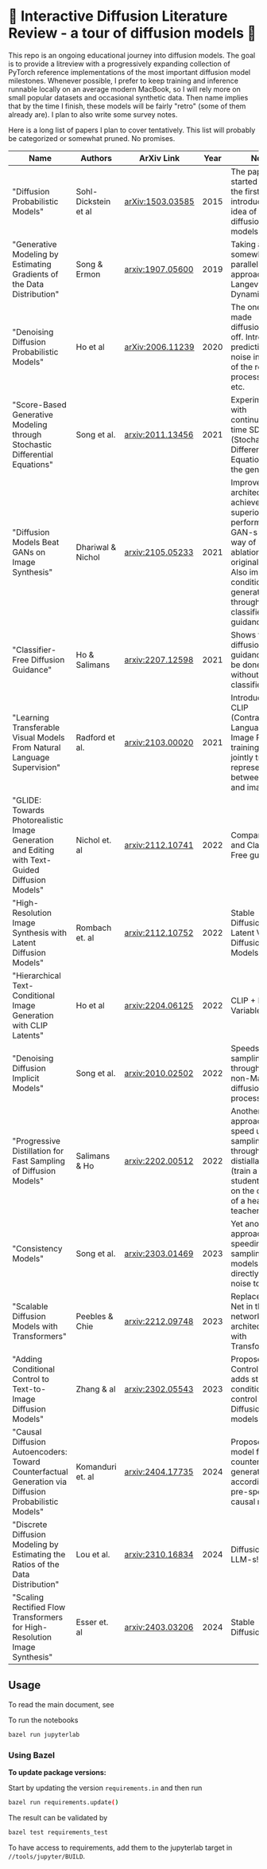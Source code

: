 # :construction: Interactive Diffusion Literature Review - a tour of diffusion models :construction:

This repo is an ongoing educational journey into diffusion models. The goal is to provide a litreview with a progressively expanding collection of PyTorch reference implementations of the most important diffusion model milestones. Whenever possible, I prefer to keep training and inference runnable locally on an average modern MacBook, so I will rely more on small popular datasets and occasional synthetic data. Then name implies that by the time I finish, these models will be fairly "retro" (some of them already are). I plan to also write some survey notes.

Here is a long list of papers I plan to cover tentatively. This list will probably be categorized or somewhat pruned. No promises.

| Name                                                               | Authors                   | ArXiv Link                                         | Year | Note                                                               |
|--------------------------------------------------------------------|---------------------------|----------------------------------------------------|------|--------------------------------------------------------------------|
| "Diffusion Probabilistic Models"                                   | Sohl-Dickstein et al      | [arXiv:1503.03585](https://arxiv.org/pdf/1503.03585) | 2015 | The paper that started it all, the first one to introduce the idea of diffusion models. |
| "Generative Modeling by Estimating Gradients of the Data Distribution" | Song & Ermon | [arxiv:1907.05600](https://arxiv.org/abs/1907.05600) | 2019 | Taking a somewhat parallel approach using Langevin Dynamics |
| "Denoising Diffusion Probabilistic Models" | Ho et al | [arXiv:2006.11239](https://arxiv.org/pdf/2006.11239) | 2020 | The one that made diffusions take off. Introduced predicting the noise instead of the reverse process mean, etc. |
| "Score-Based Generative Modeling through Stochastic Differential Equations" | Song et al. | [arxiv:2011.13456](https://arxiv.org/pdf/2011.13456) | 2021 | Experiments with continuous time SDE-s (Stochastic Differential Equations) for the generation. |
| "Diffusion Models Beat GANs on Image Synthesis" | Dhariwal & Nichol | [arxiv:2105.05233](https://arxiv.org/abs/2105.05233) | 2021 | Improve the architecture to achieve superior performance to GAN-s by the way of several ablations of the original setup. Also improves conditioned generation through classifier guidance. |
| "Classifier-Free Diffusion Guidance" | Ho & Salimans | [arxiv:2207.12598](https://arxiv.org/abs/2207.12598)| 2021 | Shows that diffusion guidance can be done without a classifier. |
| "Learning Transferable Visual Models From Natural Language Supervision" | Radford et al. | [arxiv:2103.00020](https://arxiv.org/abs/2103.00020) | 2021 | Introduces CLIP (Contrastive Language-Image Pre-training) which jointly trains representations between texts and images.
| "GLIDE: Towards Photorealistic Image Generation and Editing with Text-Guided Diffusion Models" | Nichol et. al | [arxiv:2112.10741](https://arxiv.org/abs/2112.10741) | 2022 | Compares CLIP and Classifier Free guidance |
| "High-Resolution Image Synthesis with Latent Diffusion Models" | Rombach et. al | [arxiv:2112.10752](https://arxiv.org/abs/2112.10752) | 2022 | Stable Diffusion: Latent Variable Diffusion Models |
| "Hierarchical Text-Conditional Image Generation with CLIP Latents" | Ho et al | [arxiv:2204.06125](https://arxiv.org/abs/2204.06125) | 2022 |CLIP + Latent Variables |
| "Denoising Diffusion Implicit Models" | Song et al. | [arxiv:2010.02502](https://arxiv.org/abs/2010.02502) | 2022 | Speeds up sampling through using a non-Markovian diffusion process. |
| "Progressive Distillation for Fast Sampling of Diffusion Models" | Salimans & Ho | [arxiv:2202.00512](https://arxiv.org/abs/2202.00512) | 2022 |Another approach to speed up sampling through distiallation (train a lighter student model on the output of a heavier teacher model) |
| "Consistency Models" | Song et al. | [arxiv:2303.01469](https://arxiv.org/abs/2303.01469) | 2023 | Yet another approach for speeding up sampling using models that directly map noise to data |
| "Scalable Diffusion Models with Transformers" | Peebles & Chie | [arxiv:2212.09748](https://arxiv.org/abs/2212.09748) | 2023 | Replace the U-Net in the network architecture with Transformers |
| "Adding Conditional Control to Text-to-Image Diffusion Models" | Zhang & al | [arxiv:2302.05543](https://arxiv.org/abs/2302.05543) | 2023 | Proposes ControlNet that adds strong conditioning control to Diffusion models. |
| "Causal Diffusion Autoencoders: Toward Counterfactual Generation via Diffusion Probabilistic Models" | Komanduri et. al | [arxiv:2404.17735](https://arxiv.org/pdf/2404.17735) | 2024 | Proposes a model for counterfactual generation according to a pre-specified causal model. |
| "Discrete Diffusion Modeling by Estimating the Ratios of the Data Distribution" | Lou et al. | [arxiv:2310.16834](https://arxiv.org/abs/2310.16834) | 2024 | Diffusion for LLM-s! |
| "Scaling Rectified Flow Transformers for High-Resolution Image Synthesis" | Esser et. al | [arxiv:2403.03206](https://arxiv.org/pdf/2403.03206) | 2024 | Stable Diffusion 3 |

## Usage

To read the main document, see

To run the notebooks

```bash
bazel run jupyterlab
```

### Using Bazel

**To update package versions:**

Start by updating the version `requirements.in` and then run

```bash
bazel run requirements.update()
```

The result can be validated by

```bash
bazel test requirements_test
```

To have access to requirements, add them to the jupyterlab target in `//tools/jupyter/BUILD`.
